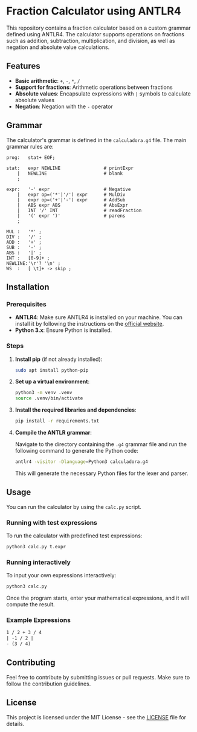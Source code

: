 # Fraction Calculator using ANTLR4

This repository contains a fraction calculator based on a custom grammar defined using ANTLR4. The calculator supports operations on fractions such as addition, subtraction, multiplication, and division, as well as negation and absolute value calculations.

## Features
- **Basic arithmetic**: `+`, `-`, `*`, `/`
- **Support for fractions**: Arithmetic operations between fractions
- **Absolute values**: Encapsulate expressions with `|` symbols to calculate absolute values
- **Negation**: Negation with the `-` operator

## Grammar

The calculator's grammar is defined in the `calculadora.g4` file. The main grammar rules are:
```antlr
prog:   stat+ EOF;

stat:   expr NEWLINE                # printExpr
    |   NEWLINE                     # blank
    ;

expr:   '-' expr                    # Negative
    |   expr op=('*'|'/') expr      # MulDiv 
    |   expr op=('+'|'-') expr      # AddSub
    |   ABS expr ABS                # AbsExpr
    |   INT '/' INT                 # readFraction
    |   '(' expr ')'                # parens
    ;

MUL :   '*' ;
DIV :   '/' ;
ADD :   '+' ;
SUB :   '-' ;
ABS :   '|' ;
INT :   [0-9]+ ;                      
NEWLINE:'\r'? '\n' ;
WS  :   [ \t]+ -> skip ;
```

## Installation

### Prerequisites

- **ANTLR4**: Make sure ANTLR4 is installed on your machine. You can install it by following the instructions on the [official website](https://www.antlr.org/).
- **Python 3.x**: Ensure Python is installed.

### Steps

1. **Install pip** (if not already installed):

    ```bash
    sudo apt install python-pip
    ```

2. **Set up a virtual environment**:

    ```bash
    python3 -m venv .venv
    source .venv/bin/activate
    ```

3. **Install the required libraries and dependencies**:

    ```bash
    pip install -r requirements.txt
    ```

4. **Compile the ANTLR grammar**:
   
    Navigate to the directory containing the `.g4` grammar file and run the following command to generate the Python code:

    ```bash
    antlr4 -visitor -Dlanguage=Python3 calculadora.g4
    ```

    This will generate the necessary Python files for the lexer and parser.

## Usage

You can run the calculator by using the `calc.py` script.

### Running with test expressions

To run the calculator with predefined test expressions:

```bash
python3 calc.py t.expr
```

### Running interactively

To input your own expressions interactively:

```bash
python3 calc.py
```

Once the program starts, enter your mathematical expressions, and it will compute the result.

### Example Expressions

```txt
1 / 2 + 3 / 4
| -1 / 2 |
- (3 / 4)
```

## Contributing

Feel free to contribute by submitting issues or pull requests. Make sure to follow the contribution guidelines.

## License

This project is licensed under the MIT License - see the [LICENSE](LICENSE) file for details.
